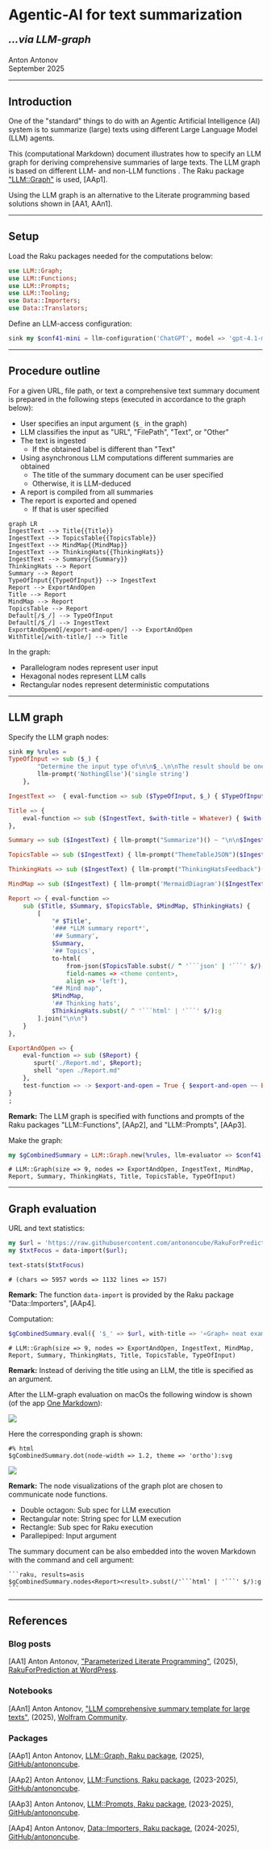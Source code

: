 
# Agentic-AI for text summarization

<p style="font-size: 20px; font-weight: bold; font-style: italic;">...via LLM-graph</p>

Anton Antonov   
September 2025  


----

## Introduction

One of the "standard" things to do with an Agentic Artificial Intelligence (AI) system is to summarize 
(large) texts using different Large Language Model (LLM) agents. 

This (computational Markdown) document illustrates how to specify an LLM graph for deriving comprehensive summaries of large texts.
The LLM graph is based on different LLM- and non-LLM functions .
The Raku package ["LLM::Graph"](https://raku.land/zef:antononcube/LLM::Graph) is used, [AAp1].

Using the LLM graph is an alternative to the Literate programming based solutions shown in [AA1, AAn1].

----

## Setup

Load the Raku packages needed for the computations below:

```raku
use LLM::Graph;
use LLM::Functions;
use LLM::Prompts;
use LLM::Tooling;
use Data::Importers;
use Data::Translators;
```

Define an LLM-access configuration:

```raku
sink my $conf41-mini = llm-configuration('ChatGPT', model => 'gpt-4.1-mini', temperature => 0.55, max-tokens => 4096);
```

----

## Procedure outline

For a given URL, file path, or text a comprehensive text summary document is prepared in the following steps
(executed in accordance to the graph below):

- User specifies an input argument (`$_` in the graph)
- LLM classifies the input as "URL", "FilePath", "Text", or "Other"
- The text is ingested 
    - If the obtained label is different than "Text" 
- Using asynchronous LLM computations different summaries are obtained
    - The title of the summary document can be user specified
    - Otherwise, it is LLM-deduced
- A report is compiled from all summaries
- The report is exported and opened
    - If that is user specified

```mermaid
graph LR
IngestText --> Title{{Title}}
IngestText --> TopicsTable{{TopicsTable}}
IngestText --> MindMap{{MindMap}}
IngestText --> ThinkingHats{{ThinkingHats}}
IngestText --> Summary{{Summary}}
ThinkingHats --> Report
Summary --> Report
TypeOfInput{{TypeOfInput}} --> IngestText
Report --> ExportAndOpen
Title --> Report
MindMap --> Report
TopicsTable --> Report
Default[/$_/] --> TypeOfInput
Default[/$_/] --> IngestText
ExportAndOpenQ[/export-and-open/] --> ExportAndOpen
WithTitle[/with-title/] --> Title
```

In the graph:
- Parallelogram nodes represent user input
- Hexagonal nodes represent LLM calls
- Rectangular nodes represent deterministic computations


----

## LLM graph


Specify the LLM graph nodes:

```raku
sink my %rules =
TypeOfInput => sub ($_) {
        "Determine the input type of\n\n$_.\n\nThe result should be one of: 'Text', 'URL', 'FilePath', or 'Other'."  ~ 
        llm-prompt('NothingElse')('single string')
    },

IngestText =>  { eval-function => sub ($TypeOfInput, $_) { $TypeOfInput ~~ / URL | FilePath/ ?? data-import($_) !! $_} },

Title => { 
    eval-function => sub ($IngestText, $with-title = Whatever) { $with-title ~~ Str:D ?? $with-title !! llm-synthesize([llm-prompt("TitleSuggest")($IngestText, 'article'), "Short title with less that 6 words"]) },
},

Summary => sub ($IngestText) { llm-prompt("Summarize")() ~ "\n\n$IngestText" },

TopicsTable => sub ($IngestText) { llm-prompt("ThemeTableJSON")($IngestText, 'article', 20) },

ThinkingHats => sub ($IngestText) { llm-prompt("ThinkingHatsFeedback")($IngestText, <yellow grey>, format => 'HTML') },

MindMap => sub ($IngestText) { llm-prompt('MermaidDiagram')($IngestText) },

Report => { eval-function => 
    sub ($Title, $Summary, $TopicsTable, $MindMap, $ThinkingHats) { 
        [
            "# $Title",
            '### *LLM summary report*',
            '## Summary',
            $Summary,
            '## Topics',
            to-html(
                from-json($TopicsTable.subst(/ ^ '```json' | '```' $/):g),
                field-names => <theme content>,
                align => 'left'),
            "## Mind map",
            $MindMap,
            '## Thinking hats',
            $ThinkingHats.subst(/ ^ '```html' | '```' $/):g
        ].join("\n\n")
    } 
},

ExportAndOpen => {
    eval-function => sub ($Report) {
       spurt('./Report.md', $Report);
       shell "open ./Report.md" 
    },
    test-function => -> $export-and-open = True { $export-and-open ~~ Bool:D && $export-and-open || $export-and-open.Str.lc ∈ <true yes open> }
}
;
```

**Remark:** The LLM graph is specified with functions and prompts of the Raku packages "LLM::Functions", [AAp2], and "LLM::Prompts", [AAp3].

Make the graph:

```raku
my $gCombinedSummary = LLM::Graph.new(%rules, llm-evaluator => $conf41-mini, :async)
```
```
# LLM::Graph(size => 9, nodes => ExportAndOpen, IngestText, MindMap, Report, Summary, ThinkingHats, Title, TopicsTable, TypeOfInput)
```

----

## Graph evaluation


URL and text statistics:

```raku
my $url = 'https://raw.githubusercontent.com/antononcube/RakuForPrediction-blog/refs/heads/main/Data/Graph-neat-examples-in-Raku-Set-2-YouTube.txt';
my $txtFocus = data-import($url);

text-stats($txtFocus)
```
```
# (chars => 5957 words => 1132 lines => 157)
```

**Remark:** The function `data-import` is provided by the Raku package "Data::Importers", [AAp4].

Computation:

```raku
$gCombinedSummary.eval({ '$_' => $url, with-title => '«Graph» neat examples, set 2' })
```
```
# LLM::Graph(size => 9, nodes => ExportAndOpen, IngestText, MindMap, Report, Summary, ThinkingHats, Title, TopicsTable, TypeOfInput)
```

**Remark:** Instead of deriving the title using an LLM, the title is specified as an argument.

After the LLM-graph evaluation on macOs the following window is shown (of the app [One Markdown](https://apps.apple.com/us/app/one-markdown/id1507139439)):

![](./Diagrams/Agentic-AI-for-text-summarization/Report-screenshot-small.png)

Here the corresponding graph is shown:

```raku, results=asis
#% html
$gCombinedSummary.dot(node-width => 1.2, theme => 'ortho'):svg
```

![](./Diagrams/Agentic-AI-for-text-summarization/LLM-graph-large-text-summarization.svg)


**Remark:** The node visualizations of the graph plot are chosen to communicate node functions.
- Double octagon: Sub spec for LLM execution
- Rectangular note: String spec for LLM execution
- Rectangle: Sub spec for Raku execution
- Parallepiped: Input argument

The summary document can be also embedded into the woven Markdown with the command and cell argument:

````
```raku, results=asis
$gCombinedSummary.nodes<Report><result>.subst(/'```html' | '```' $/):g
```
````


-----

## References


### Blog posts

[AA1] Anton Antonov,
["Parameterized Literate Programming"](https://rakuforprediction.wordpress.com/2025/06/21/parameterized-literate-programming/),
(2025),
[RakuForPrediction at WordPress](https://rakuforprediction.wordpress.com).

### Notebooks

[AAn1] Anton Antonov,
["LLM comprehensive summary template for large texts"](https://community.wolfram.com/groups/-/m/t/3448842),
(2025),
[Wolfram Community](https://community.wolfram.com).

### Packages

[AAp1] Anton Antonov,
[LLM::Graph, Raku package](https://github.com/antononcube/Raku-LLM-Graph),
(2025),
[GitHub/antononcube](https://github.com/antononcube).

[AAp2] Anton Antonov,
[LLM::Functions, Raku package](https://github.com/antononcube/Raku-LLM-Functions),
(2023-2025),
[GitHub/antononcube](https://github.com/antononcube).

[AAp3] Anton Antonov,
[LLM::Prompts, Raku package](https://github.com/antononcube/Raku-LLM-Prompts),
(2023-2025),
[GitHub/antononcube](https://github.com/antononcube).

[AAp4] Anton Antonov,
[Data::Importers, Raku package](https://github.com/antononcube/Raku-Data-Importers),
(2024-2025),
[GitHub/antononcube](https://github.com/antononcube).
